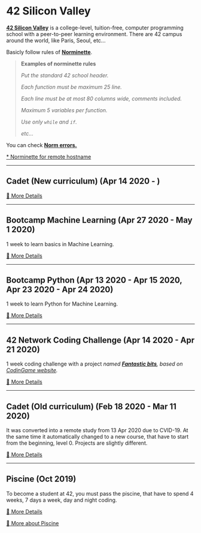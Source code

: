 # 42 Silicon Valley

**[42 Silicon Valley](https://www.42.us.org)** is a college-level, tuition-free, computer programming school with a peer-to-peer learning environment. There are 42 campus around the world, like Paris, Seoul, etc...

Basicly follow rules of **[Norminette](https://github.com/lisy0123/42/blob/master/norminette.en.pdf)**.

> **Examples of norminette rules**
>
> *Put the standard 42 school header.*
>
> *Each function must be maximum 25 line.*
>
> *Each line must be at most 80 columns wide, comments included.*
>
> *Maximum 5 variables per function.*
>
> *Use only `while` and `if`.*
>
> *etc...*

You can check [**Norm errors.**](https://github.com/lisy0123/42/blob/master/Norm_errors.md)

[* Norminette for remote hostname](https://github.com/42Paris/norminette)



---

## Cadet (New curriculum) (Apr 14 2020 - )

[📖 More Details](https://github.com/lisy0123/42/blob/master/Cadet_new/README.md)



---

## Bootcamp Machine Learning (Apr 27 2020 - May 1 2020)

1 week to learn basics in Machine Learning. 

[📖 More Details](https://github.com/lisy0123/42/blob/master/Bootcamp_machine_learning/README.md)



---

## Bootcamp Python (Apr 13 2020 - Apr 15 2020, Apr 23 2020 - Apr 24 2020)

1 week to learn Python for Machine Learning.

[📖 More Details](https://github.com/lisy0123/42/blob/master/Bootcamp_python/README.md)



---

## 42 Network Coding Challenge (Apr 14 2020 - Apr 21 2020)

1 week coding challenge with a project *named [**Fantastic bits**](https://www.codingame.com/multiplayer/bot-programming/fantastic-bits), based on [CodinGame website](https://www.codingame.com).*

[📖 More Details](https://github.com/lisy0123/42/blob/master/42_Network_coding_challenge)



---

## Cadet (Old curriculum) (Feb 18 2020 - Mar 11 2020)

It was converted into a remote study from 13 Apr 2020 due to CVID-19. At the same time it automatically changed to a new course, that have to start from the beginning, level 0. Projects are slightly different. 

[📖 More Details](https://github.com/lisy0123/42/blob/master/Cadet_old/README.md)



---

## Piscine (Oct 2019)

To become a student at 42, you must pass the piscine, that have to spend 4 weeks, 7 days a week, day and night coding. 

[📖 More Details](https://github.com/lisy0123/42/blob/master/Piscine/README.md)

[📖 More about Piscine](https://www.42.us.org/program/piscine)



